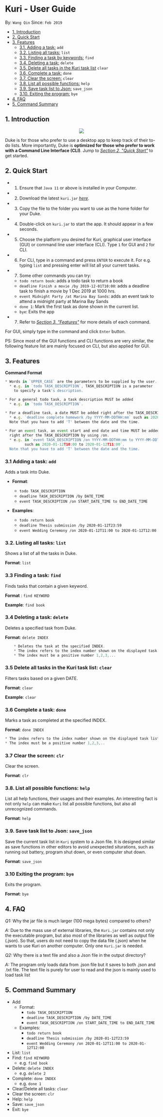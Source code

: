 
# Kuri - User Guide
By: `Wang Qin` Since: `Feb 2019`


* [1. Introduction](#introduction)
* [2. Quick Start](#quick-start)
* [3. Features](#features)
    + [3.1. Adding a task:](#addtask) `add`
    + [3.2. Listing all tasks:](#list) `list`
    + [3.3. Finding a task by keywords:](#find) `find`
    + [3.4. Deleting a task:](#delete) `delete`
    + [3.5. Delete all tasks in the Kuri task list](#clear) `clear`
    + [3.6. Complete a task:](#complete) `done`
    + [3.7. Clear the screen:](#clear) `clear`
    + [3.8. List all possible functions:](#help) `help`
    + [3.9. Save task list to Json:](#save_json) `save_json`
    + [3.10. Exiting the program:](#exit) `bye`
* [4. FAQ](#faq)
* [5. Command Summary](#command-summary)


<a name="introduction"></a>


##  1. Introduction
<p align="center">
  <img src="https://user-images.githubusercontent.com/59989652/75109414-a9446300-565d-11ea-938e-8bcc5e3c0bc7.PNG">
</p>

Duke is for those who prefer to use a desktop app to keep track of their to-do lists. More importantly, Duke is **optimized for those who prefer to work with a Command Line Interface (CLI)**. 
Jump to [_Section 2, "Quick Start"_](#quick-start) to get started.


<a name="quick-start"></a>

## 2. Quick Start

*   1. Ensure that `Java 11` or above is installed in your Computer.
*   2. Download the latest `kuri.jar` [_here_](https://github.com/JosephLimWeiJie/duke/releases/download/v0.2.0/duke.jar).
*   3. Copy the file to the folder you want to use as the home folder for your Duke.
*   4. Double-click on `kuri.jar` to start the app. It should appear in a few seconds.
*   5. Choose the platform you desired for Kuri, graphical user interface (GUI) or command line user interface (CLI). 
        Type `1` for GUI and `2` for CLI. 
*   6. For CLI, type in a command and press `ENTER` to execute it. For e.g. typing `list` and                         pressing enter will list all your current tasks.
*   7. Some other commands you can try:
    *  `todo return book`: adds a todo task to return a book
    *   `deadline Finish a movie /by 2019-12-01T10:00`: adds a deadline task to finish a movie by 1 Dec 2019 at 1000 hrs.
    *   `event Midnight Party /at Marina Bay Sands`: adds an event task to attend a midnight party at Marina Bay Sands
    *   `done 1`: Mark the first task as done shown in the current list.
    *   `bye`: Exits the app
*   7. Refer to [_Section 3, "Features"_](#features) for more details of each command.

For GUI, simply type in the command and click `Enter` button. 

PS: Since most of the GUI functions and CLI functions are very similar, the following feature list are mainly focused on CLI, but also applied for GUI.  
<a name="features"></a>

## 3. Features

**Command Format**

```javascript
* Words in `UPPER_CASE` are the parameters to be supplied by the user. 
  * e.g. in `todo TASK_DESCRIPTION`, TASK_DESCRIPTION is a parameter
    to specify a task's description.

* For a general todo task, a task description MUST be added
  * e.g. in `todo TASK_DESCRIPTION`.

* For a deadline task, a date MUST be added right after the TASK_DESCRIPTION by using /by. 
  * e.g. `deadline complete homework /by YYYY-MM-DDTHH:mm` such as 2020-01-12T23:59. 
  Note that you have to add 'T' between the date and the time.
  
* For an event task, an event start and end date and time MUST be added 
  right after the TASK_DESCRIPTION by using /on.
  * e.g. in `event TASK_DESCRIPTION /on YYYY-MM-DDTHH:mm to YYYY-MM-DDTHH:mm` 
         such as 2020-01-12T10:00 to 2020-01-12T11:00`.
  Note that you have to add 'T' between the date and the time.    

```

<a name="addtask"></a>

### 3.1 Adding a task: `add`

Adds a task into Duke.


* **Format**: 
    * `todo TASK_DESCRIPTION`
    * `deadline TASK_DESCRIPTION /by DATE_TIME`
    * `event TASK_DESCRIPTION /on START_DATE_TIME to END_DATE_TIME`

* **Examples**:
    * `todo return book`
    * `deadline Thesis submission /by 2020-01-12T23:59`
    * `event Wedding Ceremony /on 2020-01-12T11:00 to 2020-01-12T12:00`

<a name="list"></a>

### 3.2. Listing all tasks: `list`

Shows a list of all the tasks in Duke.

**Format**: `list`


<a name="find"></a>

### 3.3 Finding a task: `find`

Finds tasks that contain a given keyword.

**Format** : `find KEYWORD`

**Example**: `find book`

<a name="delete"></a>

### 3.4 Deleting a task: `delete`
Deletes a specified task from Duke.

**Format**: `delete INDEX`

```javascript
    * Deletes the task at the specified INDEX.
    * The index refers to the index number shown on the displayed task list.
    * The index must be a positive number 1,2,3,...
```

<a name="filter"></a>

### 3.5 Delete all tasks in the Kuri task list: `clear`
Filters tasks based on a given DATE.

**Format**: `clear`

**Example**: `clear`

<a name="complete"></a>

### 3.6 Complete a task: `done`

Marks a task as completed at the specified INDEX.

**Format**: `done INDEX`

```javascript
* The index refers to the index number shown on the displayed task list.
* The index must be a positive number 1,2,3,..
```
<a name="exit"></a>

### 3.7 Clear the screen: `clr`

Clear the screen.

**Format**: `clr`


<a name="exit"></a>

### 3.8. List all possible functions: `help`

List all help functions, their usages and their examples.
An interesting fact is not only `help` can make `Kuri` list all possible functions, but also all unrecognized commands. 

**Format**: `help`


<a name="exit"></a>

### 3.9. Save task list to Json: `save_json`

Save the current task list in `Kuri` system  to a Json file. 
It is designed similar as save functions in other editors to avoid unexpected siturations, such as running  out battery, program shut down, or even computer shut down.

**Format**: `save_json`

<a name="exit"></a>

### 3.10 Exiting the program: `bye`

Exits the program.

**Format**: `bye`


<a name="faq"></a>

## 4. FAQ

*Q1:* Why the jar file is much larger (100 mega bytes) compared to others?

*A:* Due to the mass use of external libraries, the `Kuri.jar` contains not only the executable program, but also most of the 
    libraries as well as output file (.json). So that, users do not need to copy the data file (.json) when he wants to use Kuri on another
    computer. Only one `Kuri.jar` is needed. 
    
*Q2:* Why there is a text file and also a Json file in the output directory?

*A:* The program only loads data from .json file but it saves to both .json and .txt file. The text file is purely for user to read and the json is mainly used to load task list


<a name="command-summary"></a>

## 5. Command Summary
* Add 
    * Format: 
        * `todo TASK_DESCRIPTION`
        * `deadline TASK_DESCRIPTION /by DATE_TIME`
        * `event TASK_DESCRIPTION /on START_DATE_TIME to END_DATE_TIME`
    * Examples:
        * `todo return book`
        * `deadline Thesis submission /by 2020-01-12T23:59`
        * `event Wedding Ceremony /on 2020-01-12T11:00 to 2020-01-12T12:00`
* List: `list`
* Find: `find KEYWORD`
    * e.g. `find book`
* Delete: `delete INDEX`
    * e.g. `delete 2`
* Complete: `done INDEX`
    * e.g. `done 1`
* Clear/Delete all tasks: `clear`
* Clear the screen: `clr`
* Help: `help`
* Save: `save_json`
* Exit: `bye`

